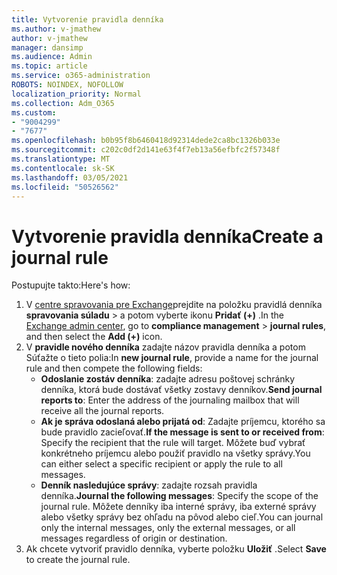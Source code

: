 ```yaml
---
title: Vytvorenie pravidla denníka
ms.author: v-jmathew
author: v-jmathew
manager: dansimp
ms.audience: Admin
ms.topic: article
ms.service: o365-administration
ROBOTS: NOINDEX, NOFOLLOW
localization_priority: Normal
ms.collection: Adm_O365
ms.custom:
- "9004299"
- "7677"
ms.openlocfilehash: b0b95f8b6460418d92314dede2ca8bc1326b033e
ms.sourcegitcommit: c202c0df2d141e63f4f7eb13a56efbfc2f57348f
ms.translationtype: MT
ms.contentlocale: sk-SK
ms.lasthandoff: 03/05/2021
ms.locfileid: "50526562"
---
```

# <a name="create-a-journal-rule"></a><span data-ttu-id="9e82f-102">Vytvorenie pravidla denníka</span><span class="sxs-lookup"><span data-stu-id="9e82f-102">Create a journal rule</span></span>

<span data-ttu-id="9e82f-103">Postupujte takto:</span><span class="sxs-lookup"><span data-stu-id="9e82f-103">Here's how:</span></span>

1. <span data-ttu-id="9e82f-104">V [centre spravovania pre Exchange](https://go.microsoft.com/fwlink/p/?linkid=2059104)prejdite na položku pravidlá denníka **spravovania súladu**  >  a potom vyberte ikonu **Pridať (+)** .</span><span class="sxs-lookup"><span data-stu-id="9e82f-104">In the [Exchange admin center](https://go.microsoft.com/fwlink/p/?linkid=2059104), go to **compliance management** > **journal rules**, and then select the **Add (+)** icon.</span></span>
2. <span data-ttu-id="9e82f-105">V **pravidle nového denníka** zadajte názov pravidla denníka a potom Súťažte o tieto polia:</span><span class="sxs-lookup"><span data-stu-id="9e82f-105">In **new journal rule**, provide a name for the journal rule and then compete the following fields:</span></span>  
    - <span data-ttu-id="9e82f-106">**Odoslanie zostáv denníka**: zadajte adresu poštovej schránky denníka, ktorá bude dostávať všetky zostavy denníkov.</span><span class="sxs-lookup"><span data-stu-id="9e82f-106">**Send journal reports to**: Enter the address of the journaling mailbox that will receive all the journal reports.</span></span>  
    - <span data-ttu-id="9e82f-107">**Ak je správa odoslaná alebo prijatá od**: Zadajte príjemcu, ktorého sa bude pravidlo zacieľovať.</span><span class="sxs-lookup"><span data-stu-id="9e82f-107">**If the message is sent to or received from**: Specify the recipient that the rule will target.</span></span> <span data-ttu-id="9e82f-108">Môžete buď vybrať konkrétneho príjemcu alebo použiť pravidlo na všetky správy.</span><span class="sxs-lookup"><span data-stu-id="9e82f-108">You can either select a specific recipient or apply the rule to all messages.</span></span>  
    - <span data-ttu-id="9e82f-109">**Denník nasledujúce správy**: zadajte rozsah pravidla denníka.</span><span class="sxs-lookup"><span data-stu-id="9e82f-109">**Journal the following messages**: Specify the scope of the journal rule.</span></span> <span data-ttu-id="9e82f-110">Môžete denníky iba interné správy, iba externé správy alebo všetky správy bez ohľadu na pôvod alebo cieľ.</span><span class="sxs-lookup"><span data-stu-id="9e82f-110">You can journal only the internal messages, only the external messages, or all messages regardless of origin or destination.</span></span>
3. <span data-ttu-id="9e82f-111">Ak chcete vytvoriť pravidlo denníka, vyberte položku **Uložiť** .</span><span class="sxs-lookup"><span data-stu-id="9e82f-111">Select **Save** to create the journal rule.</span></span>
